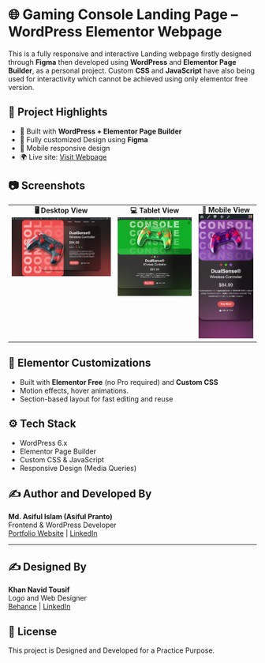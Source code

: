 # 🌐 Gaming Console Landing Page – WordPress Elementor Webpage

This is a fully responsive and interactive Landing webpage firstly designed through **Figma** then developed using **WordPress** and **Elementor Page Builder**, as a personal project. Custom **CSS** and **JavaScript** have also being used for interactivity which cannot be achieved using only elementor free version.

## 📌 Project Highlights

- 🔧 Built with **WordPress + Elementor Page Builder**
- 🎨 Fully customized Design using **Figma**
- 📱 Mobile responsive design
- 🌍 Live site: [Visit Webpage](https://gamingconsolelandingpage.asifulpranto.com)

## 📷 Screenshots

<table>
  <tr>
    <td align="center" valign="top">
      <strong>🖥️ Desktop View</strong><br>
      <img src="screenshots/LandingPage - Desktop.png" alt="Page DesktopView Image" width="400">
    </td>
    <td align="center" valign="top">
      <strong>💻 Tablet View</strong><br>
      <img src="screenshots/LandingPage - Tablet.png" alt="Page TabletView Image" width="300">
    </td>
    <td align="center" valign="top">
      <strong>📱 Mobile View</strong><br>
      <img src="screenshots/LandingPage - Mobile.png" alt="Page MobileView Image" width="200">
    </td>
  </tr>
</table>

## 🧩 Elementor Customizations

- Built with **Elementor Free** (no Pro required) and **Custom CSS**
- Motion effects, hover animations.
- Section-based layout for fast editing and reuse

## ⚙️ Tech Stack

- WordPress 6.x
- Elementor Page Builder
- Custom CSS & JavaScript
- Responsive Design (Media Queries)

## ✍️ Author and Developed By

**Md. Asiful Islam (Asiful Pranto)**  
Frontend & WordPress Developer  
[Portfolio Website](https://asifulpranto.com) | [LinkedIn](https://linkedin.com/in/asiful-i-pranto)

---

## ✍️ Designed By

**Khan Navid Tousif**  
Logo and Web Designer  
[Behance](https://behance.net/kntousif) | [LinkedIn](https://linkedin.com/in/khan-navid-tousif-73aa0021a)

## 📃 License

This project is Designed and Developed for a Practice Purpose.

